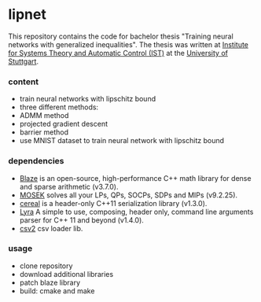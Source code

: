 # lipnet

This repository contains the code for bachelor thesis "Training neural networks with generalized inequalities". The thesis was written at [Institute for Systems Theory and Automatic Control (IST)](https://www.ist.uni-stuttgart.de/de) at the [University of Stuttgart](https://www.uni-stuttgart.de/).


### content
 - train neural networks with lipschitz bound
 - three different methods:
  - ADMM method
  - projected gradient descent
  - barrier method
 - use MNIST dataset to train neural network with lipschitz bound
	
### dependencies
 - [Blaze](https://bitbucket.org/blaze-lib/blaze/src/master/) is an open-source, high-performance C++ math library for dense and sparse arithmetic (v3.7.0).
 - [MOSEK](https://www.mosek.com/) solves all your LPs, QPs, SOCPs, SDPs and MIPs (v9.2.25).
 - [cereal](https://uscilab.github.io/cereal/) is a header-only C++11 serialization library (v1.3.0).
 - [Lyra](https://github.com/bfgroup/Lyra) A simple to use, composing, header only, command line arguments parser for C++ 11 and beyond (v1.4.0).
 - [csv2](https://github.com/p-ranav/csv2) csv loader lib.
	
### usage
 - clone repository
 - download additional libraries
 - patch blaze library
 - build: cmake and make
